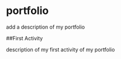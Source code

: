# portfolio

add a description of my portfolio

##First Activity

description of my first activity of my portfolio
